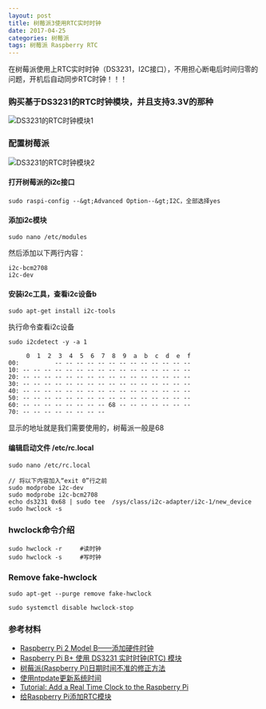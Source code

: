 ```yaml
---
layout: post
title: 树莓派3使用RTC实时时钟
date: 2017-04-25
categories: 树莓派
tags: 树莓派 Raspberry RTC
---
```


在树莓派使用上RTC实时时钟（DS3231，I2C接口），不用担心断电后时间归零的问题，开机后自动同步RTC时钟！！！

### 购买基于DS3231的RTC时钟模块，并且支持3.3V的那种

![DS3231的RTC时钟模块1](http://www.yupae.cn/images/raspberry-pi-real-time-clock-rtc-ds3231-1.jpg)

### 配置树莓派

![DS3231的RTC时钟模块2](http://www.yupae.cn/images/raspberry-pi-real-time-clock-rtc-ds3231-2.jpg)

#### 打开树莓派的i2c接口

`
sudo raspi-config --&gt;Advanced Option--&gt;I2C，全部选择yes
`

#### 添加i2c模块

`
sudo nano /etc/modules
`

然后添加以下两行内容：

```
i2c-bcm2708
i2c-dev
```


#### 安装i2c工具，查看i2c设备b

`
sudo apt-get install i2c-tools
`

执行命令查看i2c设备

`
sudo i2cdetect -y -a 1
`

```
     0  1  2  3  4  5  6  7  8  9  a  b  c  d  e  f
00:          -- -- -- -- -- -- -- -- -- -- -- -- --
10: -- -- -- -- -- -- -- -- -- -- -- -- -- -- -- --
20: -- -- -- -- -- -- -- -- -- -- -- -- -- -- -- --
30: -- -- -- -- -- -- -- -- -- -- -- -- -- -- -- --
40: -- -- -- -- -- -- -- -- -- -- -- -- -- -- -- --
50: -- -- -- -- -- -- -- -- -- -- -- -- -- -- -- --
60: -- -- -- -- -- -- -- -- 68 -- -- -- -- -- -- --
70: -- -- -- -- -- -- -- --
```


显示的地址就是我们需要使用的，树莓派一般是68

#### 编辑启动文件 /etc/rc.local

`
sudo nano /etc/rc.local
`


```
// 将以下内容加入“exit 0”行之前
sudo modprobe i2c-dev
sudo modprobe i2c-bcm2708
echo ds3231 0x68 | sudo tee  /sys/class/i2c-adapter/i2c-1/new_device
sudo hwclock -s
```


### hwclock命令介绍


```
sudo hwclock -r     #读时钟
sudo hwclock -s     #写时钟
```

### Remove fake-hwclock

`
sudo apt-get --purge remove fake-hwclock
`

`
sudo systemctl disable hwclock-stop
`

### 参考材料

*   [Raspberry Pi 2 Model B——添加硬件时钟](http://overcosine.tk/2016/01/21/raspberry-pi-2-model-b-8%E6%B7%BB%E5%8A%A0%E7%A1%AC%E4%BB%B6%E6%97%B6%E9%92%9F/)
*   [Raspberry Pi B+ 使用 DS3231 实时时钟(RTC) 模块](http://0oor.com/archives/114)
*   [树莓派(Raspberry Pi)日期时间不准的修正方法](http://www.cnblogs.com/infopi/p/3947652.html)
*   [使用ntpdate更新系统时间](http://blog.csdn.net/suer0101/article/details/7868813)
*   [Tutorial: Add a Real Time Clock to the Raspberry Pi](https://www.raspberrypi.org/forums/viewtopic.php?f=44&amp;t=16218&amp;start=25)
*   [给Raspberry Pi添加RTC模块](https://www.ijser.cn/add-rtc-mode-to-resparrypi/)

    